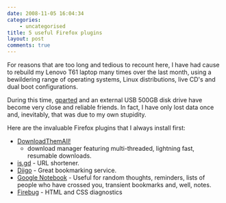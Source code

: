 ```yaml
---
date: 2008-11-05 16:04:34
categories:
    - uncategorised
title: 5 useful Firefox plugins
layout: post
comments: true
---
```

For reasons that are too long and tedious to recount here, I have had
cause to rebuild my Lenovo T61 laptop many times over the last month,
using a bewildering range of operating systems, Linux distributions,
live CD's and dual boot configurations.

During this time, [gparted](http://gparted.sourceforge.net/) and an
external USB 500GB disk drive have become very close and reliable
friends. In fact, I have only lost data once and, inevitably, that was
due to my own stupidity.

Here are the invaluable Firefox plugins that I always install first:
-   [DownloadThemAll!](https://addons.mozilla.org/en-US/firefox/addon/201)
    - download manager featuring multi-threaded, lightning fast,
    resumable downloads.
-   [is.gd](https://addons.mozilla.org/en-US/firefox/addon/7369) - URL
    shortener.
-   [Diigo](https://addons.mozilla.org/en-US/firefox/addon/2792) - Great
    bookmarking service.
-   [Google Notebook](http://www.google.com/notebook/download) - Useful
    for random thoughts, reminders, lists of people who have crossed
    you, transient bookmarks and, well, notes.
-   [Firebug](https://addons.mozilla.org/en-US/firefox/addon/1843) -
    HTML and CSS diagnostics

